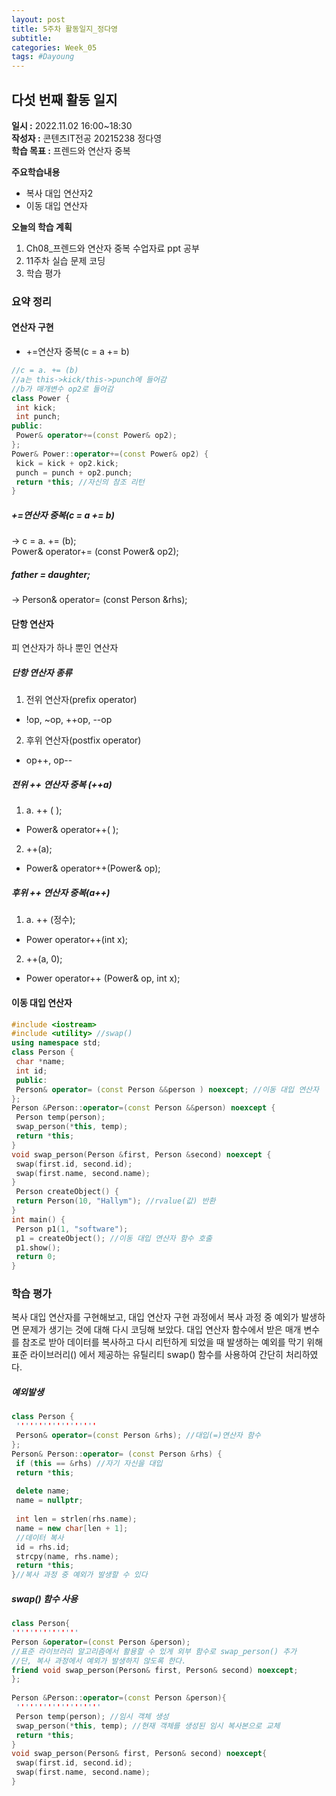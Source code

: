 ```yaml
---
layout: post
title: 5주차 활동일지_정다영
subtitle:
categories: Week_05
tags: #Dayoung
---
```

## 다섯 번째 활동 일지
**일시 :** 2022.11.02 16:00~18:30  
**작성자 :** 콘텐츠IT전공 20215238 정다영   
**학습 목표 :** 프렌드와 연산자 중복    

**주요학습내용**    
- 복사 대입 연산자2   
- 이동 대입 연산자   

**오늘의 학습 계획**    
1. Ch08_프렌드와 연산자 중복 수업자료 ppt 공부
2. 11주차 실습 문제 코딩  
3. 학습 평가   
### 요약 정리

#### 연산자 구현
 - +=연산자 중복(c = a += b)
 
 ```c++
//c = a. += (b)
//a는 this->kick/this->punch에 들어감
//b가 매개변수 op2로 들어감
class Power {
  int kick;
  int punch;
public:
  Power& operator+=(const Power& op2);
};
Power& Power::operator+=(const Power& op2) {
  kick = kick + op2.kick;
  punch = punch + op2.punch;
  return *this; //자신의 참조 리턴
}
  ```
 ##### +=연산자 중복(c = a += b)  
 ->   c = a. += (b);      
 Power& operator+= (const Power& op2);

##### father = daughter; 
->   Person& operator= (const Person &rhs); 
    
    
#### 단항 연산자
피 연산자가 하나 뿐인 연산자
##### 단항 연산자 종류
1. 전위 연산자(prefix operator)
  - !op, ~op, ++op, --op
2. 후위 연산자(postfix operator)
  - op++, op--


##### 전위 ++ 연산자 중복 (++a)
1. a. ++ ( ); 
  - Power& operator++( );

2. ++(a); 
  - Power& operator++(Power& op);
##### 후위 ++ 연산자 중복(a++)
1. a. ++ (정수); 
  - Power operator++(int x);
2. ++(a, 0); 
  - Power operator++ (Power& op, int x);
  
  
#### 이동 대입 연산자
 
 ```c++
#include <iostream>
#include <utility> //swap()
using namespace std;
class Person {
  char *name;
  int id;
  public:
  Person& operator= (const Person &&person ) noexcept; //이동 대입 연산자
};
Person &Person::operator=(const Person &&person) noexcept {
  Person temp(person); 
  swap_person(*this, temp); 
  return *this;
}
void swap_person(Person &first, Person &second) noexcept {
  swap(first.id, second.id);
  swap(first.name, second.name);
}
  Person createObject() {
  return Person(10, "Hallym"); //rvalue(값) 반환
}
int main() {
  Person p1(1, "software");
  p1 = createObject(); //이동 대입 연산자 함수 호출
  p1.show();
  return 0;
}
  ```


  
### 학습 평가
 복사 대입 연산자를 구현해보고, 대입 연산자 구현 과정에서 복사 과정 중 예외가 발생하면 문제가 생기는 것에 대해 다시 코딩해 보았다. 대입 연산자 함수에서 받은 매개 변수를 참조로 받아 데이터를 복사하고 다시 리턴하게 되었을 때 발생하는 예외를 막기 위해 표준 라이브러리(<utility>) 에서 제공하는 유틸리티 swap() 함수를 사용하여 간단히 처리하였다.
##### 예외발생
 ```c++
class Person {
  ''''''''''''''''''
  Person& operator=(const Person &rhs); //대입(=)연산자 함수
};
Person& Person::operator= (const Person &rhs) {
  if (this == &rhs) //자기 자신을 대입
  return *this;
  
  delete name;
  name = nullptr;
  
  int len = strlen(rhs.name);
  name = new char[len + 1];
  //데이터 복사
  id = rhs.id;
  strcpy(name, rhs.name);
  return *this;
}//복사 과정 중 예외가 발생할 수 있다
  ```

##### swap() 함수 사용
 ```c++
class Person{
'''''''''''''''
Person &operator=(const Person &person);
//표준 라이브러리 알고리즘에서 활용할 수 있게 외부 함수로 swap_person() 추가
//단, 복사 과정에서 예외가 발생하지 않도록 한다. 
friend void swap_person(Person& first, Person& second) noexcept; 
};
  
Person &Person::operator=(const Person &person){
  '''''''''''''''''''
  Person temp(person); //임시 객체 생성
  swap_person(*this, temp); //현재 객체를 생성된 임시 복사본으로 교체
  return *this;
}
void swap_person(Person& first, Person& second) noexcept{
  swap(first.id, second.id);
  swap(first.name, second.name);
}
  ```
